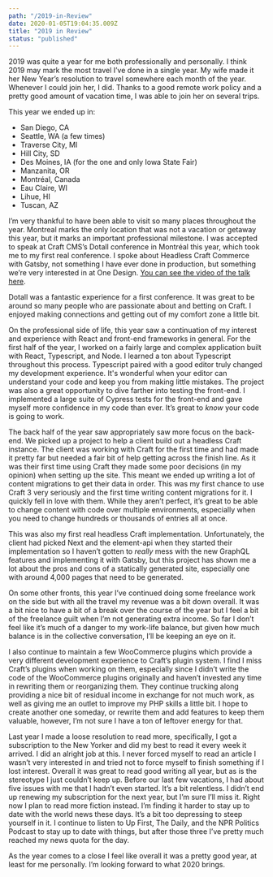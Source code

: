 ```yaml
---
path: "/2019-in-Review"
date: 2020-01-05T19:04:35.009Z
title: "2019 in Review"
status: "published"
---
```


2019 was quite a year for me both professionally and personally. I think 2019 may mark the most travel I’ve done in a single year. My wife made it her New Year’s resolution to travel somewhere each month of the year. Whenever I could join her, I did. Thanks to a good remote work policy and a pretty good amount of vacation time, I was able to join her on several trips.

This year we ended up in:
* San Diego, CA
* Seattle, WA (a few times)
* Traverse City, MI
* Hill City, SD
* Des Moines, IA (for the one and only Iowa State Fair)
* Manzanita, OR
* Montréal, Canada
* Eau Claire, WI
* Lihue, HI
* Tuscan, AZ

I’m very thankful to have been able to visit so many places throughout the year. Montreal marks the only location that was not a vacation or getaway this year, but it marks an important professional milestone. I was accepted to speak at Craft CMS’s Dotall conference in Montréal this year, which took me to my first real conference. I spoke about Headless Craft Commerce with Gatsby, not something I have ever done in production, but something we’re very interested in at One Design. [You can see the video of the talk here](https://vimeo.com/365612517).

Dotall was a fantastic experience for a first conference. It was great to be around so many people who are passionate about and betting on Craft. I enjoyed making connections and getting out of my comfort zone a little bit.

On the professional side of life, this year saw a continuation of my interest and experience with React and front-end frameworks in general. For the first half of the year, I worked on a fairly large and complex application built with React, Typescript, and Node. I learned a ton about Typescript throughout this process. Typescript paired with a good editor truly changed my development experience. It's wonderful when your editor can understand your code and keep you from making little mistakes. The project was also a great opportunity to dive farther into testing the front-end. I implemented a large suite of Cypress tests for the front-end and gave myself more confidence in my code than ever. It’s great to _know_ your code is going to work.

The back half of the year saw appropriately saw more focus on the back-end. We picked up a project to help a client build out a headless Craft instance. The client was working with Craft for the first time and had made it pretty far but needed a fair bit of help getting across the finish line. As it was their first time using Craft they made some poor decisions (in my opinion) when setting up the site. This meant we ended up writing a lot of content migrations to get their data in order. This was my first chance to use Craft 3 very seriously and the first time writing content migrations for it. I quickly fell in love with them. While they aren’t perfect, it’s great to be able to change content with code over multiple environments, especially when you need to change hundreds or thousands of entries all at once.

This was also my first real headless Craft implementation. Unfortunately, the client had picked Next and the element-api when they started their implementation so I haven’t gotten to _really_ mess with the new GraphQL features and implementing it with Gatsby, but this project has shown me a lot about the pros and cons of a statically generated site, especially one with around 4,000 pages that need to be generated.

On some other fronts, this year I’ve continued doing some freelance work on the side but with all the travel my revenue was a bit down overall. It was a bit nice to have a bit of a break over the course of the year but I feel a bit of the freelance guilt when I’m not generating extra income. So far I don’t feel like it’s much of a danger to my work-life balance, but given how much balance is in the collective conversation, I’ll be keeping an eye on it.

I also continue to maintain a few WooCommerce plugins which provide a very different development experience to Craft’s plugin system. I find I miss Craft’s plugins when working on them, especially since I didn’t write the code of the WooCommerce plugins originally and haven’t invested any time in rewriting them or reorganizing them. They continue trucking along providing a nice bit of residual income in exchange for not much work, as well as giving me an outlet to improve my PHP skills a little bit. I hope to create another one someday, or rewrite them and add features to keep them valuable, however, I’m not sure I have a ton of leftover energy for that.

Last year I made a loose resolution to read more, specifically, I got a subscription to the New Yorker and did my best to read it every week it arrived. I did an alright job at this. I never forced myself to read an article I wasn’t very interested in and tried not to force myself to finish something if I lost interest. Overall it was great to read good writing all year, but as is the stereotype I just couldn’t keep up. Before our last few vacations, I had about five issues with me that I hadn’t even started. It’s a bit relentless. I didn’t end up renewing my subscription for the next year, but I’m sure I’ll miss it. Right now I plan to read more fiction instead. I’m finding it harder to stay up to date with the world news these days. It’s a bit too depressing to steep yourself in it. I continue to listen to Up First, The Daily, and the NPR Politics Podcast to stay up to date with things, but after those three I’ve pretty much reached my news quota for the day.

As the year comes to a close I feel like overall it was a pretty good year, at least for me personally. I’m looking forward to what 2020 brings.
